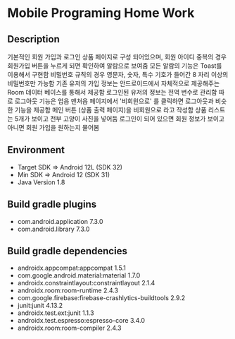 # Mobile Programing Home Work

## Description
기본적인 회원 가입과 로그인 상품 페이지로 구성 되어있으며, 
회원 아이디 중복의 경우 회원가입 버튼을 누르게 되면 확인하여 알람으로 보여줌
모든 알람의 기능은 Toast를 이용해서 구현함
비밀번호 규칙의 경우 영문자, 숫자, 특수 기호가 들어간 8 자리 이상의 비밀번호만 가능함
기존 유저의 가입 정보는 안드로이드에서 자체적으로 제공해주는 Room 데이터 베이스를 통해서 제공함
로그인된 유저의 정보는 전역 변수로 관리함
따로 로그아웃 기능은 업음
맨처음 페이지에서 '비회원으로' 를 클릭하면 로그아웃과 비슷한 기능을 제공함
메인 버튼 (상품 출력 페이지)을 비회원으로 라고 작성함
상품 리스트는 5개가 보이고 전부 고양이 사진을 넣어둠
로그인이 되어 있으면 회원 정보가 보이고 아니면 회원 가입을 원하는지 물어봄


## Environment

- Target SDK => Android 12L (SDK 32)
- Min SDK => Android 12 (SDK 31)
- Java Version 1.8



## Build gradle plugins

- com.android.application 7.3.0
- com.android.library 7.3.0

## Build gradle dependencies

- androidx.appcompat:appcompat 1.5.1
- com.google.android.material:material 1.7.0
- androidx.constraintlayout:constraintlayout 2.1.4
- androidx.room:room-runtime 2.4.3
- com.google.firebase:firebase-crashlytics-buildtools 2.9.2
- junit:junit 4.13.2
- androidx.test.ext:junit 1.1.3
- androidx.test.espresso:espresso-core 3.4.0
- androidx.room:room-compiler 2.4.3

